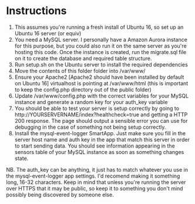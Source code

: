 # Instructions

1) This assumes you're running a fresh install of Ubuntu 16, so set up an Ubuntu 16 server (or equiv)
2) You need a MySQL server. I personally have a Amazon Aurora instance for this purpose, but you could also run it on the same server as you're hosting this code. Once the instance is created, run the migrate.sql file on it to create the database and required table structure.
2) Run setup.sh on the Ubuntu server to install the required dependencies
3) Move the contents of this folder folder into /var/www/
4) Ensure your Apache2 [Apache2 should have been installed by default on Ubuntu 16] virtualhost is pointing at /var/www/html (this is important to keep the config.php directory out of the public folder)
5) Update /var/www/config.php with the correct variables for your MySQL instance and generate a random key for your auth_key variable
6) You should be able to test your server is setup correctly by going to http://YOURSERVERNAME/index?healthcheck=true and getting a HTTP 200 response. The page should output a sensible error you can use for debugging in the case of something not being setup correctly.
7) Install the mysql-event-logger SmartApp. Just make sure you fill in the server host name and auth key in the app that match this server in order to start sending data. You should see information appearing in the sensors table of your MySQL instance as soon as something changes state.

NB. The auth_key can be anything, it just has to match whatever you use in the mysql-event-logger app settings. I'd recomend making it something long, 16-32 characters. Keep in mind that unless you're running the server over HTTPS that it may be public, so keep it to something you don't mind possibly being discovered by someone else.
